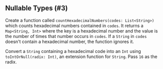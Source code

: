 ## Nullable Types (#3)

Create a function called `countHexadecimalNumbers(codes: List<String>)` which
counts hexadecimal numbers contained in `codes`. It returns a `Map<String,
Int>` where the key is a hexadecimal number and the value is the number of
times that number occurs in `codes`.  If a `String` in `codes` doesn't contain
a hexadecimal number, the function ignores it.

<div class="hint">

Convert a `String` containing a hexadecimal code into an `Int` using
`toIntOrNull(radix: Int)`, an extension function for `String`. Pass `16` as the
radix.

</div>